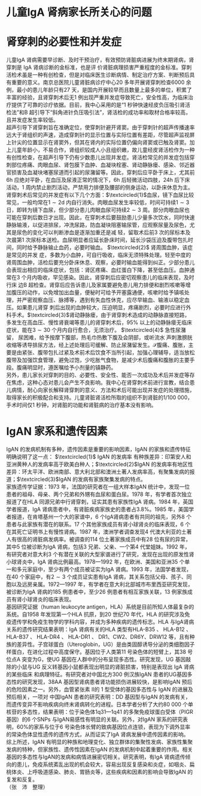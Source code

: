 # 儿童IgA 肾病家长所关心的问题  
#  肾穿刺的必要性和并发症  
儿童IgA 肾病需要早诊断、及时干预治疗，有效预防肾脏病进展为终末期肾病，肾穿刺是 IgA  肾病诊断的金标准，也是评 价肾脏病理损害严重程度的金标准。穿刺活检术虽是一种有创检查，但是对临床医生诊断病情、制定治疗方案、判断预后具有重要的意义。南京总医院儿童肾脏病诊疗中心20 多年开展肾穿刺检查6000 余例，最小的患儿年龄只有27 天，是国内开展较早而且数量上最多的单位，积累了丰富的经验，且肾穿刺术后无1 例出现严重并发症导致死亡，安全性高，为临床治疗提供了可靠的诊疗依据。目前，我中心采用的是“1 秒钟快速经皮负压吸引肾活检法”和B 超引导下“斜角进针负压吸引法”，肾活检的成功率和取材合格率较高，且并发症发生率较低。  
超声引导下肾穿刺旨在准确定位，使穿刺针避开肾窦。由于穿刺针的超声传播速率远大于肾组织的声速，造成穿刺针的显示位置与实际位置有差距，尽管超声监视屏上针尖的位置显示在肾窦外，但其在肾内的实际位置仍偏向肾窦或已触及肾窦。加上儿童年龄小，不易合作，肾组织较成人小且组织嫩，故儿童经皮肾活检作为一种有创性检查，在超声引导下仍有少数患儿出现并发症。肾活检常见的并发症包括穿刺部位疼痛、肉眼血尿、肾包膜下血肿、血凝块栓塞、肾动静脉瘘、感染、邻近器官损害及血凝块堵塞尿道而引起的尿潴留等。因此，穿刺后应平卧于床上，尤其前6h 应绝对平卧，在血压及尿液正常的情况下，6h 后轻微活动四肢，24h 后下床活动，1 周内禁止剧烈活动，严禁用力排便及腰部的侧身运动，以卧床休息为主。  
肾穿刺术后常见的并发症有以下几个方面：$\textcircled{1}$血尿，镜下血尿比较常见，一般均常在$1\sim2\mathrm{d}$ 内自行消失。肉眼血尿发生率较低，时间可持续$1\sim3$ 日，即转为镜下血尿，但少部分患儿肉眼血尿可持续$2\sim3$ 周。部分肉眼血尿也可能在穿刺后数日才出现。因此，在穿刺术后要鼓励患儿少量多次饮水，同时快速静脉输液，以促进排尿，冲洗尿路，防血凝块阻塞输尿管，应观察尿量及尿色，尤其是尿色的变化可以判断渗血是逐渐加重还是减 轻，留取术后前3 次的尿标本及次晨第1 次尿标本送检。血尿明显者应延长卧床时间，延长沙袋压迫及腹带包扎时间，同时给予静脉输止血药，必要时输血。 $\textcircled{2}$ 肾周围血肿，该症是常见的并发 症，多数为小血肿，可自行吸收，临床无须特殊处理。轻至中度的肾周围血肿，活检后要充分卧床休息、观察，必要时输血能得到纠正。少部分患儿会表现出相应的临床症状，包括：肾区疼痛、血红蛋白下降，甚至低血压。血肿通常在3 个月内吸收，罕见感染。因此，肾穿刺后应密切观察患儿的临床表现，及时行床 边B 超检查。肾穿后应告诉患儿及家属要避免患儿用力排便和剧烈咳嗽等增加腹压的动作，以免增加出血量，便秘时可给予开塞露通便，咳嗽时给予镇咳处理，并严密观察血压、脉搏等，遇到有失血性休克，应尽早输血、输液以稳定血压。如果患儿肾穿 刺后出现的血肿较大，压迫明显，疼痛剧烈，必要时应进行外科手术。$\textcircled{3}$肾动静脉瘘，由于肾穿刺术造成的动静脉直接短路，多发生在高血压、慢性肾衰竭等患儿的肾穿刺术后，$95\%$ 以上的动静脉瘘无临床症状，能在$3\sim30$ 个月内自行愈合，无须治疗。 $\textcircled{4}$ 急性尿潴留， 尿困难，给予按摩下腹部，热毛巾热敷下腹及会阴部，或听流水 声刺激膀胱收缩等诱导排尿方法，经上述处理后可缓解、防止尿潴留发生。$\mathcal{S}$腹痛、腹胀，主要是由紧张、腹带包扎过紧及术前术后饮食不当所引起，加强心理辅导，适当放松腹带及加强饮食管理，避免过饱，少吃胀气食物，是减少术后腹痛和腹胀的主要手段。腹痛明显时，遵医嘱给予小剂量的镇静药。  
另外，患儿家长对穿刺的目的、必要性、安全性、能否一次成功及术后并发症等存在焦虑，这种心态对患儿会产生不良影响。我中心在肾穿刺术前进行宣教，结合患儿病情，耐心向家长解释肾穿刺的意义、方法和术后可能出现并发症的处理措施，取得家长的积极配合和支持。儿童肾脏肾活检所取的组织不到肾脏的1/100 000，手术时间仅1 秒钟，对肾脏的功能和肾脏病的治疗基本没有影响。  
# IgAN 家系和遗传因素  
IgAN 的发病机制有多种，遗传因素是重要的影响因素，IgAN  的家族和遗传特征明确说明了这一点： $\textcircled{1}$ IgAN  的发病率 有种族差异：印第安人和亚洲黄种人的发病率高于欧美白种人；$\textcircled{2}$IgAN 的发病率有地区性差异：环太平洋、欧洲南部、意大利北部和澳洲土著人发病率高，有聚集发病的报道；$\textcircled{3}$IgAN 的发病有家族聚集发病的特点。  
家族遗传学证据：1973 年，法国的研究者在一组大样本IgAN 统计中，发现一位患者的祖母、母亲、两个兄弟和外甥有血尿和蛋白尿。1978 年，有学者首次独立报道了在HLA 同源兄弟中行肾穿刺，证实其患有家族性IgA 肾病。1984 年，英国学者报道，IgA 肾病患者中，有肾脏疾病家族史的患者占$3.8\%$。1985 年，美国学者报道，在肯塔基州一个大的家谱中，6 个IgA肾病患者有共同的祖先，另外8 个患者与此家族有潜在的联系。17 个其他家族成员有肾小球肾炎的临床表现，6 个在其死亡证明书上有慢性肾病。1987 年，澳洲学者调查发现4 代澳大利亚的土著人有很高的肾脏病发病率。被调查的114 位土著家族成员中有28 位有尿的异常，其中5 位被诊断为IgA 肾病，包括3 兄弟、父亲、一个第4 代堂姐妹。1992 年，有研究者对意大利3 个有潜在关联的大型家谱进行了研究，发现在出现的原发性肾小球肾炎中，IgA 肾病比例最高。1978—1992 年，在欧洲、美国和亚洲35 个单一和多元家庭中，至少有两个成员被证实为IgA 肾病。1993 年，法国学者发现，在40 个家庭中，有$2\sim3$ 个成员证实患有IgA 肾病，其关系包括父母、孩子、同胞以及远房亲属。1972—1997 年，有学者在意大利北部城市布里西亚研究发现，被诊断为IgA 肾病的185 例患者中，至少26 例患者有相互家族关联，13 例家族成员有肾小球肾炎的临床表现。  
基因研究证据（human leukocyte antigen，HLA）系统是目前所知人体最复杂的系统。自1958 年发现第一个HLA 抗原，到20 世纪70 年代，HLA 的研究涉及免疫遗传学和免疫生物学的学科内容，并成为多种疾病的遗传标志。HLA 与IgA肾病关系的遗传研究结果表明：IgA 肾病有关的HLA 类型有HLA-B35 、 HLA-B12 、 HLA-B37 、 HLA-DR4 、 HLA-DR1 、 DR1、CW2、DR6Y、DRW12 等，且有种族的差异性。子宫球蛋白（Uteroglobin，UG）是由类固醇诱导分泌的类细胞因子样蛋白，在进化过程中高度保守。基因位于人类第11 号染色体的短臂上，其38 号位点A 突变为G，使UG 基因在人群中的分布呈现多态性。研究发现，UG 基因敲除的小鼠与UG 反义转基因小鼠都表现出明显的肾脏损害，特别是表现出 IgA  肾病的某些临床 和病理特征。有研究者对中国北方300 例汉族IgAN 患者的UG基因多态性的研究发现，38AA 基因型肾病患者肾功能损伤进展较快，是影响IgAN 预后的危险因素之一。另外，血管紧张素 Ⅱ的 1  型受体的基因多态性与 IgAN  的进展及预后相关，一项对 中国IgAN 患者的研究表明：DD 基因型与IgAN 的发病有关，而遗传变异不影响疾病向终末肾病转化的进程。日本学者分析了大约80 000 个单核苷的多态性，结果表明：位于染色体1q31—1q41 的多聚免疫球蛋白受体（PIGR 基因）的6 个SNPs 与IgAN易感性有明显的关联。另外，对IgAN 家系的研究表明，$60\%$的家系与位于6 号染色体长臂的致病基因位点连锁，表现为下调外显率的常染色体显性遗传的遗传方式，从而证实了IgA 肾病发展中遗传因素的影响。  
综上所述，IgAN 有明显的种族和地理变化、独立群体的集聚性发病、家族性集聚发病的特种，但家族性、遗传性因素在IgAN 的发病机制中起着重要的作用。相关基因的多态性与IgAN的发病和病情进展密切相关。研究表明，有IgA 肾病遗传倾向的患儿，免疫系统紊乱出现的机会较大，容易出现反复感染和炎症，如咽炎、扁桃体炎、上呼吸道感染、肺炎、胃肠炎等，这些疾病和因素的影响会导致IgAN 的复发和反复。  
（张　沛　整理）  